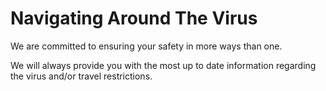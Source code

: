# Navigating Around The Virus

We are committed to ensuring your safety in more ways than one.

We will always provide you with the most up to date information regarding the virus and/or travel restrictions.
